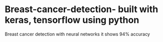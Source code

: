 # Breast-cancer-detection- built with keras, tensorflow using python
Breast cancer detection with neural networks
it shows 94% accuracy
